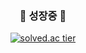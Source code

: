 
<div align=center>
  
###    <tap><tap><tap>🌱 성장중 🌱</tap></tap></tap> </center>

          

[![solved.ac tier](http://mazassumnida.wtf/api/v2/generate_badge?boj=metrog)](https://solved.ac/metrog)
</div>
<!--



Here are some ideas to get you started:

- 🔭 I’m currently working on ...
- 🌱 I’m currently learning ...
- 👯 I’m looking to collaborate on ...
- 🤔 I’m looking for help with ...
- 💬 Ask me about ...
- 📫 How to reach me: ...
- 😄 Pronouns: ...
- ⚡ Fun fact: ...
-->
